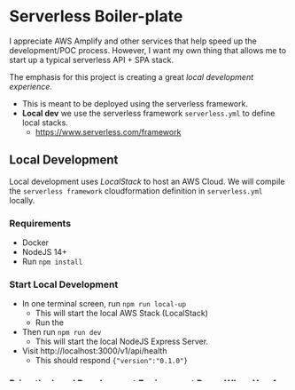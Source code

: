 # Serverless Boiler-plate

I appreciate AWS Amplify and other services that help 
speed up the development/POC process. However, I want my own 
thing that allows me to start up a typical serverless API + SPA 
stack. 

The emphasis for this project is creating a great 
*local development experience*. 

* This is meant to be deployed using the serverless framework. 
* **Local dev** we use the serverless framework `serverless.yml` to define local stacks.
  * https://www.serverless.com/framework

## Local Development

Local development uses *LocalStack* to host an AWS Cloud. 
We will compile the `serverless framework`  cloudformation
definition in `serverless.yml` locally. 

### Requirements
* Docker
* NodeJS 14+
* Run `npm install`

### Start Local Development
* In one terminal screen, run `npm run local-up`
  - This will start the local AWS Stack (LocalStack)
  - Run the 
* Then run `npm run dev` 
  - This will start the local NodeJS Express Server. 
* Visit http://localhost:3000/v1/api/health
  - This should respond `{"version":"0.1.0"}`

### Bring the Local Development Environment Down When You Are Down
### `npm run local-down`

### Local testing
* Uses mocha for testing
* Tests are in the `test` directory
* Run tests: `npm run test`


## TODO
* Create a password storage flow. 
* Create a fake endpoint that is protected by authorization. 
* Figure out how to add local s3 service 
  * Possibly this https://docs.localstack.cloud/get-started/#docker